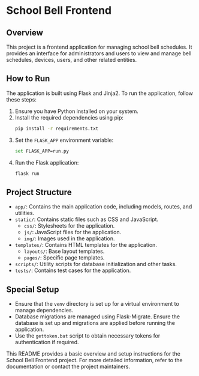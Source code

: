 # School Bell Frontend

## Overview
This project is a frontend application for managing school bell schedules. It provides an interface for administrators and users to view and manage bell schedules, devices, users, and other related entities.

## How to Run
The application is built using Flask and Jinja2. To run the application, follow these steps:

1. Ensure you have Python installed on your system.
2. Install the required dependencies using pip:
   ```bash
   pip install -r requirements.txt
   ```
3. Set the `FLASK_APP` environment variable:
   ```bash
   set FLASK_APP=run.py
   ```
4. Run the Flask application:
   ```bash
   flask run
   ```

## Project Structure
- `app/`: Contains the main application code, including models, routes, and utilities.
- `static/`: Contains static files such as CSS and JavaScript.
  - `css/`: Stylesheets for the application.
  - `js/`: JavaScript files for the application.
  - `img/`: Images used in the application.
- `templates/`: Contains HTML templates for the application.
  - `layouts/`: Base layout templates.
  - `pages/`: Specific page templates.
- `scripts/`: Utility scripts for database initialization and other tasks.
- `tests/`: Contains test cases for the application.

## Special Setup
- Ensure that the `venv` directory is set up for a virtual environment to manage dependencies.
- Database migrations are managed using Flask-Migrate. Ensure the database is set up and migrations are applied before running the application.
- Use the `gettoken.bat` script to obtain necessary tokens for authentication if required.

This README provides a basic overview and setup instructions for the School Bell Frontend project. For more detailed information, refer to the documentation or contact the project maintainers.
